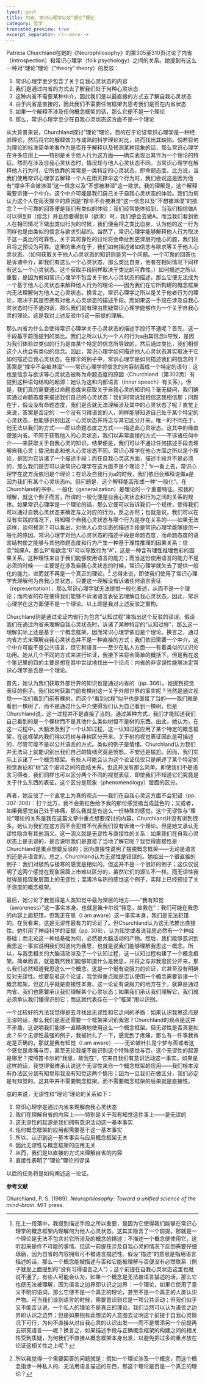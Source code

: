 ```yaml
---
lyout: post
title: 内省、常识心理学以及“理论”理论
category: 哲学
truncated_preview: true
excerpt_separator: <!--more-->
---
```


Patricia Churchland在她的《Neurophilosophy》的第305至310页讨论了内省（introspection）和常识心理学（folk psychology）之间的关系。她提到有这么一种对“理论”理论（”theory” theory）的反驳：

1. 常识心理学至少包含了关于自我心灵状态的内容
2. 我们是通过内省的方式去了解我们处于何种心灵状态
3. 这种内省不需要某种中介，因此我们是以最直接的方式去了解自我心灵状态
4. 由于内省是直接的，因此我们不需要任何框架去思考我们是否在内省状态
5. 如果一个解释不涉及任何概念框架的话，那么它便不是一个理论
6. 那么，常识心理学至少在自我心灵状态这方面不是一个理论

<!--more-->

从大背景来说，Churchland探讨“理论”理论，目的在于论证常识心理学是一种经验理论，然后将它的解释效力与成熟的科学理论对比，进而找出其缺陷。倘若将何为理论的标准简单地看作为是否在于解释以及预测某种现象的话，那么常识心理学在许多应用上——特别是关于他人行为这方面——确实表现出其作为一个理论的特征。然而在涉及自我心灵状态时，情况却与他人心灵状态不同。当常识心理学在解释他人行为时，它所依靠的常常是一类特定的心灵状态，即命题态度。比方说，当我们使用常识心理学去解释一个人在雨天撑伞这个行为时，我们会说这是因为他有“撑伞不会被淋湿”这一信念以及“不想被淋湿”这一欲求。我的理解是，这个解释需要诉诸一个中介。这个中介可能是我们自己关于自我心灵状态的体验。我们为何认为这个人在雨天撑伞的原因是“撑伞不会被淋湿”这一信念以及“不想被淋湿”的欲念？一个可靠的回答便是我们有类似的体验：我们经常能体验到，当我们相信做A可以得到B（信念）并且想要得到B（欲求）时，我们便会去做A。而当我们看到他人在相同情况下做出类似行为的时候，我们便会将之类比自身，认为他的这一行为同样也是由类似的信念与欲求引起的。当然了，常识心理学能够解释他人行为取决于这一类比的可靠性。关于其可靠性的讨论将会牵扯到更深层的他心问题，我们姑且将之预设为可靠。这里的重点在于，我们如何描述诸如信念与欲求等关于他人心灵状态。（如何获取关于他人心灵状态的知识则是另一个问题。一个可靠的回答也是诉诸中介，即我们有这么一个心灵状态，那么类比自身，他者在相同情况下同样有这么一个心灵状态。这个获取手段同样取决于类比的可靠性。）如何描述之所以重要，是因为假如常识心理学不包含关于他人心灵状态的描述，那么它便无法成为一个基于他人心灵状态来解释他人行为的理论——因为我们在它所构建的概念框架内无法理解何为他人之心灵状态。换言之，常识心理学之所以是关于他者行为的理论，取决于其是否拥有对他人心灵状态的描述手段。而如果这一手段在涉及自我心灵状态时行不通的话，那么我们就有理由质疑常识心理学能够作为一个关于自我心灵的理论。这是我对上述反驳中5这一前提的理解。

那么内省为什么会使得常识心理学关于心灵状态的描述手段行不通呢？首先，这一手段基于前面提到的类比。我们之所以认为一个人的行为a由其信念b导致，是因为我们体验过类似的行为是由某个特定的信念所导致的，然后通过类比，我们相信这个人也会有类似的信念。因此，常识心理学如何描述他人心灵状态其实取决于它如何描述自我心灵状态。在撑伞的例子中，常识心理学是如何描述我们的信念的？答案是“撑伞不会被淋湿”——常识心理学将信念的内容刻画成一个特定的语句；这也是信念与欲求等心灵状态被称为命题态度的原因（Churchland（第302页）有提到这种语句结构的起源：她认为这和内部语言（inner speech）有关系）。但是，我们真的需要通过命题态度来获取关于自我心灵的知识吗？毫无疑问，我们确实通过命题态度来描述我们自己的心灵状态：我们时常说我相信这我相信那；问题在于，假设没有命题态度，我们是否就无法理解涉及其中的心灵状态了呢？直觉上来说，答案是否定的：一个没有习得语言的人，同样能够知道自己处于某个特定的心灵状态，也能够识别出这一心灵状态并将之与其它区分开来。唯一的不同在于，他无法以我们的方式——即以命题态度之方式——描述此心灵状态。这其中的缘由便是内省。不同于获取他人的心灵状态，我们以非常直接的方式——不诉诸任何中介——来获取关于自我心灵的知识。结果便是，我们可以不通过任何描述手段去理解自我心灵；情况由此和他人心灵状态不同。常识心理学在他心方面之所以是个理论，是因为它诉诸了一个描述手段；而在自我心灵这方面，描述手段并不是必须的，那么我们是否可以说常识心理学在这方面不是个理论？[^fn-1] 乍一看上去，常识心理学在这方面依旧是个理论；在论及自我行为a的时候，我们依旧会解释说做a是因为我们有某个心灵状态m。但问题是，这个解释能否形成一种“一般化”。在Churchland的书中，一般化（generalization）是理论的一个重要特征。按我的理解，就这个例子而言，所谓的一般化便是自我心灵状态和行为之间的关系的规律。如果常识心理学是一个理论的话，那么它便可以告诉我们一个规律，使得我们可以通过自我心灵状态来确定与之对应的行为，反之亦然；也就是说，我们可以在没有实践的情况下，得知哪个自我心灵状态与哪个行为是存在关系的——如果无法这样，谈何预测？可以看出，对他人心灵状态的描述手段是常识心理学能够提供一般化的原因。常识心理学对他人心灵状态的描述手段是命题态度，而命题态度的语言结构使之能够与其他命题态度和行为产生一种基于理性推理的因果关系：信念“如果A，那么B”和欲念“B”可以导致行为“A”，这是一种含有理性推理色彩的因果关系。这种理性来自于我们能够使用语言的能力；而当这份使用语言的能力不是必须的时候——主要是在涉及自我心灵状态的时候，常识心理学就失去了提供一般化的能力，进而就不再是一个真正的理论。[^fn-2] 总得来说，即使我们使用了常识心理学去理解何为自我心灵状态，只要这一理解没有诉诸任何语言表征（representation），那么常识心理学就无法提供一般化表述，从而不是一个理论；而内省的存在使得我们能够不诉诸语言表征去理解自我心灵状态，因此，常识心理学在这方面便不是一个理论。以上即是我对上述反驳之重构。

Churchland则是通过论证内省行为包含“认知过程”来指出这个反驳的谬误。假设我们在通过内省来理解自我心灵状态时，诉诸了某种特定的“认知过程”，那么这一理解实际上还是基于一个概念框架，因而常识心理学依旧是个理论。换言之，通过内省方式来理解自我心灵状态并不是一种直接的方式；我们依旧需要一个中介，这个中介可能不是公共语言，但它和语言——至少在私人方面——有着类似的认识论功用。她从几个不同的方式来进行论证，我接下来将会简单的概括下。但是我在这个笔记里的目的主要是想在其中尝试地找出一个论点：内省的非谬误性能够决定常识心理学是否是一个理论。

首先，她认为我们获取外部世界的知识也是通过内省的（pp. 306）。她提到视觉表征的例子。我们如何获取门前有棵树这一关于外部世界的事实呢？当然是通过视觉——我们看到门前有棵树。而这个“看到过程”似乎也是直接了当的——我们就是看到一棵树了，而不是通过什么中介使得我们认为自己看到一棵树。但是Churchland说，这一过程并不是直接了当的。通过某种方式，我们才能知道我们自己看到的是一个棵树而不是其他什么类似树但不是树的东西。由此，她认为，在这一过程中，大脑涉及到了一个认知过程，这一认知过程应用了某个特定的概念框架，在这框架内我们得以将树与非树区分开来。关于树的视觉表征因此是可描述的，尽管可能不是以公共语言的方式。类似的例子是情绪。Churchland认为我们并无法马上就能识别出我们自己的情绪究竟是愤怒、不安还是尴尬。因而，我们实际上诉诸了一个概念框架。有些人可能会认为这个论证仅仅只是阐述了某个特定的视觉表征和“树”这个语词之间的连结关系。但这并没有那么简单。即使我们不是语言习得者，我们同样也可以区分两个不同的视觉表征，即使我们不知道它们究竟是关于什么东西的表征。这个区分是现象（phenomenology）层面的区分。

再者，她反驳了一个直觉上为真的观点——我们在自我心灵这方面不会犯错（pp. 307-308）：打个比方，我不会把红色给予我的那份感觉错当成蓝色的；又或者，如果我感觉自己处于疼痛，那么我就是有这么一份特殊的感觉。这个无谬性与“理论”理论的关系是我在这篇文章中重点想要探讨的内容。Churchland并没有讲到很多。她认为我们在这方面不会犯错不代表我们没有诉诸一个理论。但是她又承认无谬性隐含有其他涵义。这一涵义就是无谬性与直接性的关系：如果我们在自我心灵状态上是无谬的，是否说明我们是直接了当地了解它呢？我觉得直接性是Churchland是重点想要反驳的；因为直接性说明了摆脱概念框架——无论是语言的还是非语言的。总之，Churchland认为无谬性是错误的。她给出一个很直接的例子：我们对极热与极寒的感觉是相似的。但这并不是一个很好的例子；这仅仅说明了这两个感觉在现象层面上市难以区分的，虽然它们的源头不一样。而无谬性我觉得是指现象层面上的无谬性；混淆冷与热的感觉这个例子，实际上已经预设了关于温度的概念框架。

最后，她讨论了我觉得是人类知觉中最为深层的地方——“我有知觉（awareness）”这一事实本身。也就是笛卡尔说“我思，故我在”：我们可能在我思的内容上面犯错，但我正在思（I am aware）这一事实本身，我们是无法犯错的。在我看来，这是无谬性最有力的论证了。但Churchland认为这无法推出直接性。她引用了神经科学的证据（pp. 309），认为知觉或者说我思必然有一个神经基础；而无论这一神经基础为何，必然是大脑活动的产物。然后，我们能够意识到我思这一事实说明我们知道何为我思，也就是说我们能够理解我思这一概念。所以，与我思相关的大脑活动涉及了一个认知过程，这一认知过程构建了一个概念框架。简单而言，就是既然我们能够知道什么是我思，并将之与非我思区分开来，那么我们必然知道我思这么一个概念。这是一个挺有说服力的论证，它甚至没有明确反对无谬性。想要反驳这个论证，我觉得重点就是否认使用一个概念需要诉诸一个概念框架。但这几乎就是直接性本身。这一论证有说服力的地方在于，就算是通过内省，我们也需要承认我们理解某个心灵状态；如果我们承认我们理解它，我们就必须承认我们懂得识别它；而这就代表存在一个“框架”用以识别。

一个比较好的方法我觉得是去寻找出无谬性和它之间的矛盾：如果认识我思这点是无谬的话，那么我们是否还需要一个框架来识别我思？Churchland的观点是这并不矛盾，这说明我们能够一直精确地使用这么一个概念框架。但无谬性是否真是如此？举个无谬性最强的例子，我被针扎了一下，感觉到了疼痛，那么有一件事我肯定是正确的，那就是我有知觉（I am aware）——无论被针扎是个梦与否或者这个感觉是疼痛与否，甚至无论我能不能识别这个特殊感觉与否。这个无谬性的起源是哪里？按照笛卡尔的“我思，故我在”，它来自我们有意识活动这一事实。如果是这样的话，我觉得很难承认说这个无谬性来自一个概念框架的应用——我们根本没有办法区分我有知觉和我没有知觉这两个情形；因为一旦我们在做区分，我们必定是有知觉的。这其中并不需要概念框架。而不需要概念框架的后果就是直接性。

总的来说，无谬性和“理论”理论的关系如下：

1. 常识心理学是通过内省来理解自我心灵状态
2. 我们在理解自省的内容上——特别是关于我有知觉这件事上——是无谬的
3. 这无谬性的起源是我们拥有意识活动这一基本事实
4. 任何概念框架的应用都需要基于这一基本事实
5. 所以，认识到这一基本事实与应用概念框架无关
6. 因此无谬性与概念框架的应用无关
7. 从而，我们是以直接的方式来理解自省的内容
8. 直接性表明了“理论”理论的谬误

以后的任务将是如何阐述这一论证。

**参考文献**

Churchland, P. S. (1989). *Neurophilosophy: Toward a unified science of the mind-brain*. MIT press.

[^fn-1]: 在上一段落中，我提到描述手段之所以重要，是因为它使得我们能够在常识心理学的概念框架内理解何为他人心灵状态。这其实隐含了一个前提，那就是一个理论是无法不包含对它所涉及的概念的描述：不描述一个概念便使用它，这听起来是件不可能的事情。但这一前提在涉及自我心灵的情况下反倒需要仔细琢磨，因为自省的内容拥有可不被语言描述性。假设“描述”的意思是指用语言描述的话，那么一个概念能被描述与否和它能被理解与否便没有必然联系（例子就是上面提到的“没有习得语言之人”）；这个前提在自我心灵状态这里也就说不通了。有些人可能会认为，如果一个概念是无法被语言描述的话，那么它也便无法被理解，因为语言之边界即认识之边界：一个理论，如果它使用了意义不明的语词，那么它便不是一个真正的理论，甚至不是一个真正的人类认识产物。可当我们谈到语言的时候，需要意识到它是一项公共活动；但我们似乎又不能否认说，一个私人的理论不是真正的理论。我们当然可以认为语言之边界即认识之边界；但是如果抱有此想法的人意图去证明这个前提于自我心灵情况下可行，为何不直接从对自我心灵的认识出发——而不是增添另一个前提再去研究语言——呢？换言之，如果描述手段与正确概念框架的构建之间的相关性受到质疑，为何我们不直接从概念框架本身出发，以避免把过多的重点放在论证这相关性之上呢？

[^fn-2]: 所以我觉得一个需要回答的问题就是：假如一个理论涉及一个概念，而这个概念指涉一种私人的、无法用语言描述的东西，那这个理论是否是一个真正的理论？